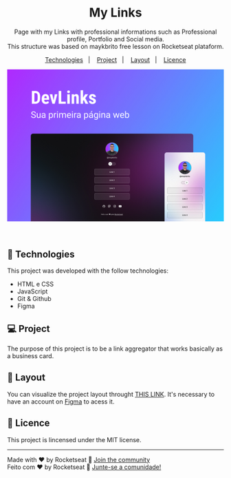 <h1 align="center"> My Links </h1>

<p align="center">
Page with my Links with professional informations such as Professional profile, Portfolio and Social media.
<br> This structure was based on <a href"https://github.com/maykbrito" target""> maykbrito </a> free lesson on Rocketseat plataform.</br>
</p>

<p align="center">
  <a href="#-Technologies">Technologies</a>&nbsp;&nbsp;&nbsp;|&nbsp;&nbsp;&nbsp;
  <a href="#-Project">Project</a>&nbsp;&nbsp;&nbsp;|&nbsp;&nbsp;&nbsp;
  <a href="#-Layout">Layout</a>&nbsp;&nbsp;&nbsp;|&nbsp;&nbsp;&nbsp;
  <a href="#memo-licença">Licence</a>
</p>

<p align="center">
  <img alt="Dev Links" src=".github/preview.jpg" widht="100%">
</p>

<br>


## 🚀 Technologies

This project was developed with the follow technologies:

- HTML e CSS
- JavaScript
- Git & Github
- Figma

## 💻 Project

The purpose of this project is to be a link aggregator that works basically as a business card.

## 🔖 Layout

You can visualize the project layout throught [THIS LINK](<https://www.figma.com/file/1adKFAf3N7Dy95WD0RoVGV/DevLinks-(Community)?node-id=10-620&t=RLXRzp0pfcCsmcui-0>). It's necessary to have an account on [Figma](https://figma.com) to acess it.

## :memo: Licence

This project is lincensed under the MIT license.

---

Made with ♥ by Rocketseat :wave: [Join the community](https://discord.gg/rocketseat)
<br>Feito com ♥ by Rocketseat :wave: [Junte-se a comunidade!](https://discord.gg/rocketseat)</br>
